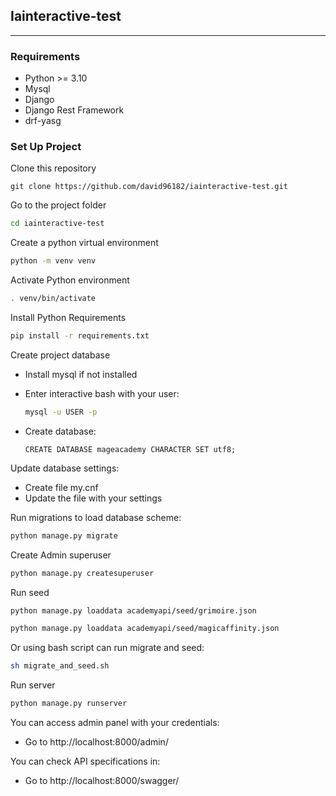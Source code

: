 ## Iainteractive-test



---

### Requirements

- Python >= 3.10
- Mysql
- Django
- Django Rest Framework
- drf-yasg

### Set Up Project

Clone this repository

```git
git clone https://github.com/david96182/iainteractive-test.git
```

Go to the project folder

```bash
cd iainteractive-test
```

Create a python virtual environment

```bash
python -m venv venv
```

Activate Python environment

```bash
. venv/bin/activate
```

Install Python Requirements

```bash
pip install -r requirements.txt
```

Create project database

- Install mysql if not installed

- Enter interactive bash with your user: 

  ```bash
  mysql -u USER -p
  ```

- Create database:

  ```mysql
  CREATE DATABASE mageacademy CHARACTER SET utf8;
  ```

Update database settings:

- Create file my.cnf
- Update the file with your settings

Run migrations to load database scheme:

```bash
python manage.py migrate
```

Create Admin superuser

```bash
python manage.py createsuperuser
```

Run seed

```bash
python manage.py loaddata academyapi/seed/grimoire.json
```

```bash
python manage.py loaddata academyapi/seed/magicaffinity.json
```

Or using bash script can run migrate and seed:

```bash
sh migrate_and_seed.sh
```

Run server

```bash
python manage.py runserver
```

You can access admin panel with your credentials:

- Go to http://localhost:8000/admin/

You can check API specifications in:

- Go to http://localhost:8000/swagger/

